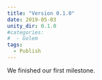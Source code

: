 ```yaml
---
title: "Version 0.1.0"
date: 2019-05-03
unity_dir: 0.1.0
#categories:
#  - Golem
tags:
  - Publish
---
```


We finished our first milestone.
